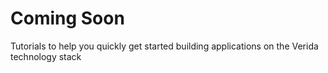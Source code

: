 # Coming Soon

Tutorials to help you quickly get started building applications on the Verida technology stack&#x20;
